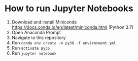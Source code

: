 # How to run Jupyter Notebooks

1. Download and install Miniconda https://docs.conda.io/en/latest/miniconda.html (Python 3.7)
2. Open Anaconda Prompt
3. Navigate to this repository
4. Run `conda env create -n py36 -f environment.yml`
5. Run `activate py36`
6. Run `jupyter notebook`